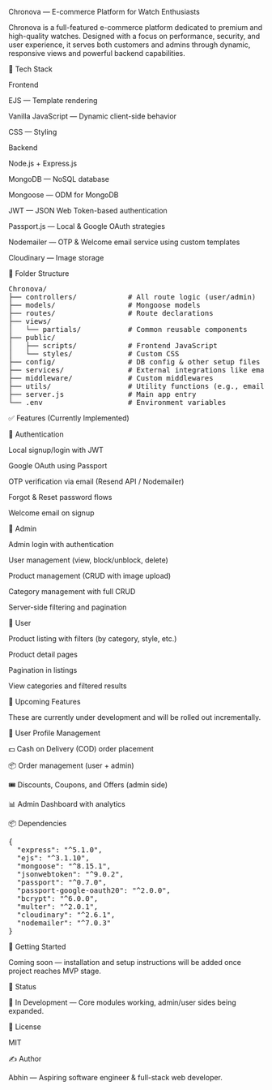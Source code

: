 Chronova — E-commerce Platform for Watch Enthusiasts

Chronova is a full-featured e-commerce platform dedicated to premium and high-quality watches. Designed with a focus on performance, security, and user experience, it serves both customers and admins through dynamic, responsive views and powerful backend capabilities.

💪 Tech Stack

Frontend

EJS — Template rendering

Vanilla JavaScript — Dynamic client-side behavior

CSS — Styling

Backend

Node.js + Express.js

MongoDB — NoSQL database

Mongoose — ODM for MongoDB

JWT — JSON Web Token-based authentication

Passport.js — Local & Google OAuth strategies

Nodemailer — OTP & Welcome email service using custom templates

Cloudinary — Image storage

📁 Folder Structure
<pre>
Chronova/
├── controllers/            # All route logic (user/admin)
├── models/                 # Mongoose models
├── routes/                 # Route declarations
├── views/                 
│   └── partials/           # Common reusable components
├── public/
│   ├── scripts/            # Frontend JavaScript
│   └── styles/             # Custom CSS
├── config/                 # DB config & other setup files
├── services/               # External integrations like email or cloudinary
├── middleware/             # Custom middlewares
├── utils/                  # Utility functions (e.g., email sending)
├── server.js               # Main app entry
└── .env                    # Environment variables
</pre>

✅ Features (Currently Implemented)

🔐 Authentication

Local signup/login with JWT

Google OAuth using Passport

OTP verification via email (Resend API / Nodemailer)

Forgot & Reset password flows

Welcome email on signup

👤 Admin

Admin login with authentication

User management (view, block/unblock, delete)

Product management (CRUD with image upload)

Category management with full CRUD

Server-side filtering and pagination

🛙️ User

Product listing with filters (by category, style, etc.)

Product detail pages

Pagination in listings

View categories and filtered results

🧹 Upcoming Features

These are currently under development and will be rolled out incrementally.

🔧 User Profile Management

💵 Cash on Delivery (COD) order placement

📦 Order management (user + admin)

🎟️ Discounts, Coupons, and Offers (admin side)

📊 Admin Dashboard with analytics

📦 Dependencies

<pre>
{
  "express": "^5.1.0",
  "ejs": "^3.1.10",
  "mongoose": "^8.15.1",
  "jsonwebtoken": "^9.0.2",
  "passport": "^0.7.0",
  "passport-google-oauth20": "^2.0.0",
  "bcrypt": "^6.0.0",
  "multer": "^2.0.1",
  "cloudinary": "^2.6.1",
  "nodemailer": "^7.0.3"
}
</pre>

🚀 Getting Started

Coming soon — installation and setup instructions will be added once project reaches MVP stage.

📌 Status

🧪 In Development — Core modules working, admin/user sides being expanded.

📄 License

MIT

✍️ Author

Abhin — Aspiring software engineer & full-stack web developer.
